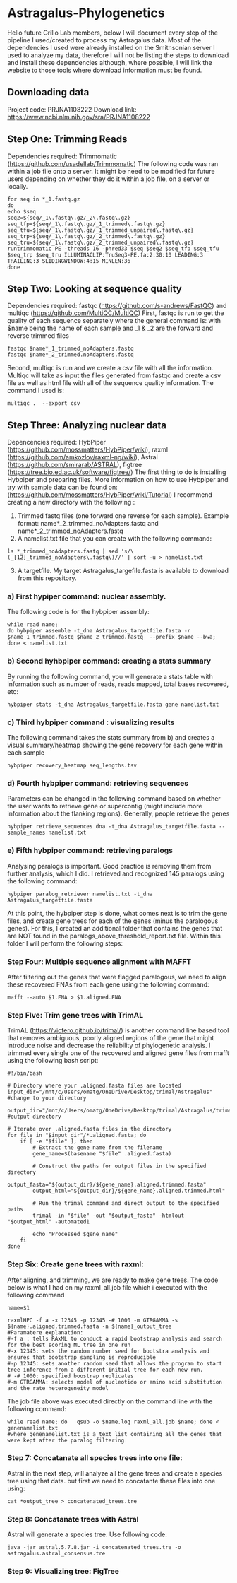 # Astragalus-Phylogenetics
Hello future Grillo Lab members, below I will document every step of the pipeline I used/created to process my Astragalus data. 
Most of the dependencies I used were already installed on the Smithsonian server I used to analyze my data, therefore I will not be listing the steps to download and install these dependencies although, where possible, I will link the website to those tools where download information must be found. 

## Downloading data 
Project code: PRJNA1108222
Download link: https://www.ncbi.nlm.nih.gov/sra/PRJNA1108222

## Step One: Trimming Reads
Dependencies required: Trimmomatic (https://github.com/usadellab/Trimmomatic)
The following code was ran within a job file onto a server. It might be need to be modified for future users depending on whether they do it within a job file, on a server or locally. 

```
for seq in *_1.fastq.gz
do
echo $seq
seq2=${seq/_1\.fastq\.gz/_2\.fastq\.gz}
seq_tfp=${seq/_1\.fastq\.gz/_1_trimmed\.fastq\.gz}
seq_tfu=${seq/_1\.fastq\.gz/_1_trimmed_unpaired\.fastq\.gz}
seq_trp=${seq/_1\.fastq\.gz/_2_trimmed\.fastq\.gz}
seq_tru=${seq/_1\.fastq\.gz/_2_trimmed_unpaired\.fastq\.gz}
runtrimmomatic PE -threads 16 -phred33 $seq $seq2 $seq_tfp $seq_tfu $seq_trp $seq_tru ILLUMINACLIP:TruSeq3-PE.fa:2:30:10 LEADING:3 TRAILING:3 SLIDINGWINDOW:4:15 MINLEN:36  
done
```


## Step Two: Looking at sequence quality
Dependencies required: fastqc (https://github.com/s-andrews/FastQC) and multiqc (https://github.com/MultiQC/MultiQC)
First, fastqc is run to get the quality of each sequence separately where the general command is: with $name being the name of each sample and _1 & _2 are the forward and reverse trimmed files 
```
fastqc $name*_1_trimmed_noAdapters.fastq
fastqc $name*_2_trimmed.noAdapters.fastq
```
Second, multiqc is run and we create a csv file with all the information. Multiqc will take as input the files generated from fastqc and create a csv file as well as html file with all of the sequence quality information. The command I used is: 
```
multiqc .  --export csv
```

## Step Three:  Analyzing nuclear data
Depencencies required: HybPiper (https://github.com/mossmatters/HybPiper/wiki), raxml (https://github.com/amkozlov/raxml-ng/wiki), Astral (https://github.com/smirarab/ASTRAL), figtree (https://tree.bio.ed.ac.uk/software/figtree/)
The first thing to do is installing Hybpiper and preparing files. More information on how to use Hybpiper and try with sample data can be found on: (https://github.com/mossmatters/HybPiper/wiki/Tutorial)
I recommend creating a new directory with the following : 
1. Trimmed fastq files (one forward one reverse for each sample). Example format: name*_2_trimmed_noAdapters.fastq and name*_2_trimmed_noAdapters.fastq
2. A namelist.txt file that you can create with the following command:
```
ls *_trimmed_noAdapters.fastq | sed 's/\(_[12]_trimmed_noAdapters\.fastq\)//' | sort -u > namelist.txt
```
3. A targetfile. My target Astragalus_targefile.fasta is available to download from this repository. 

### a) First hypiper command: nuclear assembly. 
The following code is for the hybpiper assembly: 
```
while read name; 
do hybpiper assemble -t_dna Astragalus_targetfile.fasta -r $name_1_trimmed.fastq $name_2_trimmed.fastq  --prefix $name --bwa;
done < namelist.txt
```
### b) Second hyhbpiper command: creating a stats summary 
By running the following command, you will generate a stats table with information such as number of reads, reads mapped, total bases recovered, etc: 
```
hybpiper stats -t_dna Astragalus_targetfile.fasta gene namelist.txt
```

### c) Third hybpiper command : visualizing results 
The following command takes the stats summary from b) and creates a visual summary/heatmap showing the gene recovery for each gene within each sample
```
hybpiper recovery_heatmap seq_lengths.tsv
```

### d) Fourth hybpiper command: retrieving sequences 
Parameters can be changed in the following command based on whether the user wants to retrieve gene or supercontig (might include more information about the flanking regions). Generally, people retrieve the genes 
```
hybpiper retrieve_sequences dna -t_dna Astragalus_targetfile.fasta --sample_names namelist.txt
```
### e) Fifth hybpiper command: retrieving paralogs 
Analysing paralogs is important. Good practice is removing them from further analysis, which I did. I retrieved and recognized 145 paralogs using the following command: 
```
hybpiper paralog_retriever namelist.txt -t_dna Astragalus_targetfile.fasta
```
At this point, the hybpiper step is done, what comes next is to trim the gene files, and create gene trees for each of the genes (minus the paralogous genes). For this, I created an additional folder that contains the genes that are NOT found in the paralogs_above_threshold_report.txt file. Within this folder I will perform the following steps: 

### Step Four: Multiple sequence alignment with MAFFT 
After filtering out the genes that were flagged paralogous, we need to align these recovered FNAs from each gene using the following command: 
```
mafft --auto $1.FNA > $1.aligned.FNA
```
### Step FIve: Trim gene trees with TrimAL 
TrimAL (https://vicfero.github.io/trimal/) is another command line based tool that removes ambiguous, poorly aligned regions of the gene that might introduce noise and decrease the reliability of phylogenetic analysis. 
I trimmed every single one of the recovered and aligned gene files from mafft using the following bash script: 
```
#!/bin/bash

# Directory where your .aligned.fasta files are located
input_dir="/mnt/c/Users/omatg/OneDrive/Desktop/trimal/Astragalus" #change to your directory

output_dir="/mnt/c/Users/omatg/OneDrive/Desktop/trimal/Astragalus/trimal_output" #output directory 

# Iterate over .aligned.fasta files in the directory
for file in "$input_dir"/*.aligned.fasta; do
    if [ -e "$file" ]; then
        # Extract the gene name from the filename
        gene_name=$(basename "$file" .aligned.fasta)

        # Construct the paths for output files in the specified directory
        output_fasta="${output_dir}/${gene_name}.aligned.trimmed.fasta"
        output_html="${output_dir}/${gene_name}.aligned.trimmed.html"

        # Run the trimal command and direct output to the specified paths
        trimal -in "$file" -out "$output_fasta" -htmlout "$output_html" -automated1

        echo "Processed $gene_name"
    fi
done
```

### Step Six: Create gene trees with raxml: 
After aligning, and trimming, we are ready to make gene trees. The code below is what I had on my raxml_all.job file which i executed with the following command

```
name=$1

raxmlHPC -f a -x 12345 -p 12345 -# 1000 -m GTRGAMMA -s ${name}.aligned.trimmed.fasta -n ${name}_output_tree
#Paramatere explanation:
#-f a : tells RAxML to conduct a rapid bootstrap analysis and search for the best scoring ML tree in one run
#-x 12345: sets the random number seed for bootstra analysis and ensures that bootstrap sampling is reproducible
#-p 12345: sets another random seed that allows the program to start tree inference from a different initial tree for each new run.
# -# 1000: specified boostrap replicates
#-m GTRGAMMA: selects model of nucleotido or amino acid substitution and the rate heterogeneity model 
```
The job file above was executed directly on the command line with the following command: 
```
while read name; do   qsub -o $name.log raxml_all.job $name; done < genenamelist.txt
#where genenamelist.txt is a text list containing all the genes that were kept after the paralog filtering
```
### Step 7: Concatanate all species trees into one file: 
Astral in the next step, will analyze all the gene trees and create a species tree using that data. but first we need to concatante these files into one using: 
```
cat *output_tree > concatenated_trees.tre
```
### Step 8: Concatanate trees with Astral 
Astral will generate a species tree. Use following code: 
```
java -jar astral.5.7.8.jar -i concatenated_trees.tre -o astragalus.astral_consensus.tre
```

### Step 9: Visualizing tree: FigTree

